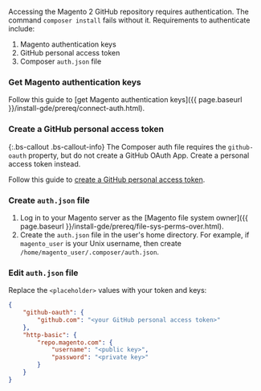  Accessing the Magento 2 GitHub repository requires authentication. The command `composer install` fails without it. Requirements to authenticate include:

1. Magento authentication keys
1. GitHub personal access token
1. Composer `auth.json` file

### Get Magento authentication keys

Follow this guide to [get Magento authentication keys]({{ page.baseurl }}/install-gde/prereq/connect-auth.html).

 ### Create a GitHub personal access token

{:.bs-callout .bs-callout-info}
 The Composer auth file requires the `github-oauth` property, but do not create a GitHub OAuth App. Create a personal access token instead.

Follow this guide to [create a GitHub personal access token](https://help.github.com/articles/creating-a-personal-access-token-for-the-command-line/).


### Create `auth.json` file

1. Log in to your Magento server as the [Magento file system owner]({{ page.baseurl }}/install-gde/prereq/file-sys-perms-over.html).
 2. Create the `auth.json` file in the user's home directory. For example, if `magento_user` is your Unix username, then create `/home/magento_user/.composer/auth.json`.

### Edit `auth.json` file

Replace the `<placeholder>` values with your token and keys:

```json
{
    "github-oauth": {
        "github.com": "<your GitHub personal access token>"
    },
    "http-basic": {
        "repo.magento.com": {
            "username": "<public key>",
            "password": "<private key>"
        }
    }
}
```
